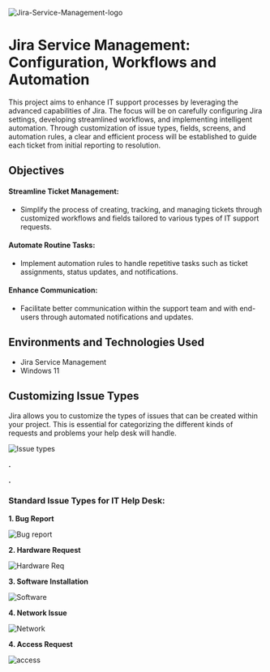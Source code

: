 ![Jira-Service-Management-logo](https://i.imgur.com/kyFipS7.png)

<h1> Jira Service Management: Configuration, Workflows and Automation </h1>

<p> This project aims to enhance IT support processes by leveraging the advanced capabilities of Jira. The focus will be on carefully configuring Jira settings, developing streamlined workflows, and implementing intelligent automation. Through customization of issue types, fields, screens, and automation rules, a clear and efficient process will be established to guide each ticket from initial reporting to resolution.</p>

</p>

<h2>Objectives</h2>

<h4> Streamline Ticket Management: </h4>

- Simplify the process of creating, tracking, and managing tickets through customized workflows and fields tailored to various types of IT support requests.

<h4> Automate Routine Tasks: </h4>

- Implement automation rules to handle repetitive tasks such as ticket assignments, status updates, and notifications.

<h4> Enhance Communication: </h4>

- Facilitate better communication within the support team and with end-users through automated notifications and updates.

</p>

<h2> Environments and Technologies Used </h2>

- Jira Service Management 
- Windows 11

<h2> Customizing Issue Types </h2>

<p>Jira allows you to customize the types of issues that can be created within your project. This is essential for categorizing the different kinds of requests and problems your help desk will handle.</p>

![Issue types](https://i.imgur.com/jaXWYBA.png)

<p><strong>.</strong></p>
<p><strong>.</strong></p>

<h3> Standard Issue Types for IT Help Desk: </h3>

<p><strong> 1. Bug Report </strong></p>

![Bug report](https://i.imgur.com/F2E6Kmj.png)

</p>
</p>

<p><strong> 2. Hardware Request </strong></p>


![Hardware Req](https://i.imgur.com/84uvvJk.png)


</p>
</p>

<p><strong> 3. Software Installation </strong></p>

![Software](https://i.imgur.com/84uvvJk.png)

</p>
</p>

<p><strong> 4. Network Issue  </strong></p>

![Network](https://i.imgur.com/l3hqBOd.png)

</p>
</p>

<p><strong> 4. Access Request  </strong></p>

![access](https://i.imgur.com/VAkC1Gz.png)

<br>
